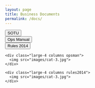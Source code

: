 ```yaml
---
layout: page
title: Business Documents
permalink: /docs/
---
```


<div class="row">

  <div class="columns large-4">
     <button class="filter-button individual button active" id="sotu">SOTU</button>
  </div>
  
  <div class="columns large-4">   
     <button class="filter-button individual button active" id="opsman">Ops Manual</button>
  </div>   
   
  <div class="columns large-4">  
     <button class="filter-button individual button active" id="rules">Rules 2014</button>
  </div>

</div> <!-- close row -->




<div class="row">
    <div class="large-4 columns sotu">
      <img src="">
    </div>

    <div class="large-4 columns opsman">
      <img src="images/cat-3.jpg">
    </div>

    <div class="large-4 columns rules2014">
      <img src="images/cat-3.jpg">
    </div>

</div><!-- close row -->






<!--

$(".filter-button").on("click", function(){
  console.log(this.id);
  var className = "." + this.id; 
console.log(className);
$(className).toggle();
//.toggleClass("active")


});
 

 --> 